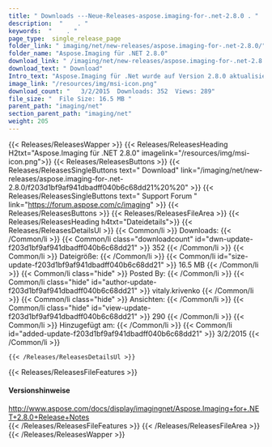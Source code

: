 ```yaml
---
title: " Downloads ---Neue-Releases-aspose.imaging-for-.net-2.8.0 . "
description:  "    . " 
keywords:  "    . " 
page_type:  single_release_page
folder_link: " imaging/net/new-releases/aspose.imaging-for-.net-2.8.0/"
folder_name: "Aspose.Imaging für .NET 2.8.0"
download_link: " /imaging/net/new-releases/aspose.imaging-for-.net-2.8.0/f203d1bf9af941dbadff040b6c68dd21"
download_text: " Download"
Intro_text: "Aspose.Imaging für .Net wurde auf Version 2.8.0 aktualisiert und wir freuen uns, ..."
image_link: "/resources/img/msi-icon.png"
download_count: "   3/2/2015  Downloads: 352  Views: 289"
file_size: "  File Size: 16.5 MB "
parent_path: "imaging/net"
section_parent_path: "imaging/net"
weight: 205
---
```


{{< Releases/ReleasesWapper >}}
  {{< Releases/ReleasesHeading H2txt="Aspose.Imaging für .NET 2.8.0" imagelink="/resources/img/msi-icon.png">}}
  {{< Releases/ReleasesButtons >}}
    {{< Releases/ReleasesSingleButtons text=" Download" link="/imaging/net/new-releases/aspose.imaging-for-.net-2.8.0/f203d1bf9af941dbadff040b6c68dd21%20%20" >}}
    {{< Releases/ReleasesSingleButtons text=" Support Forum " link="https://forum.aspose.com/c/imaging" >}}
  {{< Releases/ReleasesButtons >}}
  {{< Releases/ReleasesFileArea >}}
    {{< Releases/ReleasesHeading h4txt="Dateidetails">}}
    {{< Releases/ReleasesDetailsUl >}}
            {{< Common/li >}} Downloads: {{< /Common/li >}}
      {{< Common/li class="downloadcount" id="dwn-update-f203d1bf9af941dbadff040b6c68dd21" >}} 352 {{< /Common/li >}}
      {{< Common/li >}} Dateigröße: {{< /Common/li >}}
      {{< Common/li id="size-update-f203d1bf9af941dbadff040b6c68dd21" >}} 16.5 MB {{< /Common/li >}} 
      {{< Common/li  class="hide" >}} Posted By: {{< /Common/li >}} 
      {{< Common/li class="hide" id="author-update-f203d1bf9af941dbadff040b6c68dd21" >}} vitaly.krivenko {{< /Common/li >}}
      {{< Common/li class="hide" >}} Ansichten: {{< /Common/li >}}
      {{< Common/li class="hide" id="view-update-f203d1bf9af941dbadff040b6c68dd21" >}} 290 {{< /Common/li >}}
      {{< Common/li >}} Hinzugefügt am: {{< /Common/li >}}
      {{< Common/li id="added-update-f203d1bf9af941dbadff040b6c68dd21" >}} 3/2/2015 {{< /Common/li >}} 

    {{< /Releases/ReleasesDetailsUl >}}

  {{< Releases/ReleasesFileFeatures >}}
      <h4>Versionshinweise</h4><div><a href="http://www.aspose.com/docs/display/imagingnet/Aspose.Imaging+for+.NET+2.8.0+Release+Notes">http://www.aspose.com/docs/display/imagingnet/Aspose.Imaging+for+.NET+2.8.0+Release+Notes</a></div>
  {{< /Releases/ReleasesFileFeatures >}}
 {{< /Releases/ReleasesFileArea >}}
{{< /Releases/ReleasesWapper >}}




